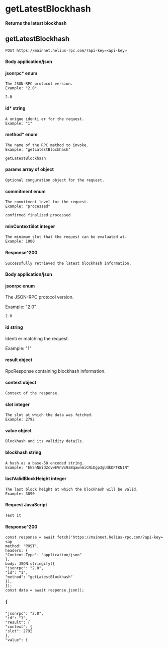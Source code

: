 # getLatestBlockhash

#### Returns the latest blockhash

## getLatestBlockhash

```
POST https://mainnet.helius-rpc.com/?api-key=<api-key>
```
#### Body application/json

#### jsonrpc* enum

```
The JSON-RPC protocol version.
Example: "2.0"
```
```
2.0
```
#### id* string

```
A unique identi er for the request.
Example: "1"
```
#### method* enum

```
The name of the RPC method to invoke.
Example: "getLatestBlockhash"
```
```
getLatestBlockhash
```
#### params array of object

```
Optional conguration object for the request.
```
#### commitment enum

```
The commitment level for the request.
Example: "processed"
```
```
confirmed finalized processed
```
#### minContextSlot integer

```
The minimum slot that the request can be evaluated at.
Example: 1000
```
#### Response^200

```
Successfully retrieved the latest blockhash information.
```

#### Body application/json

#### jsonrpc enum

The JSON-RPC protocol version.

Example: "2.0"

```
2.0
```
#### id string

Identi er matching the request.

Example: "1"

#### result object

RpcResponse containing blockhash information.

#### context object

```
Context of the response.
```
#### slot integer

```
The slot at which the data was fetched.
Example: 2792
```
#### value object

```
Blockhash and its validity details.
```
#### blockhash string

```
A hash as a base-58 encoded string.
Example: "EkSnNWid2cvwEVnVx9aBqawnmiCNiDgp3gUdkDPTKN1N"
```
#### lastValidBlockHeight integer

```
The last block height at which the blockhash will be valid.
Example: 3090
```
#### Request JavaScript


```
Test it
```
#### Response^200

```
const response = await fetch('https://mainnet.helius-rpc.com/?api-key=<ap
method: 'POST',
headers: {
"Content-Type": "application/json"
},
body: JSON.stringify({
"jsonrpc": "2.0",
"id": "1",
"method": "getLatestBlockhash"
}),
});
const data = await response.json();
```
##### {

```
"jsonrpc": "2.0",
"id": "1",
"result": {
"context": {
"slot": 2792
},
"value": {
```